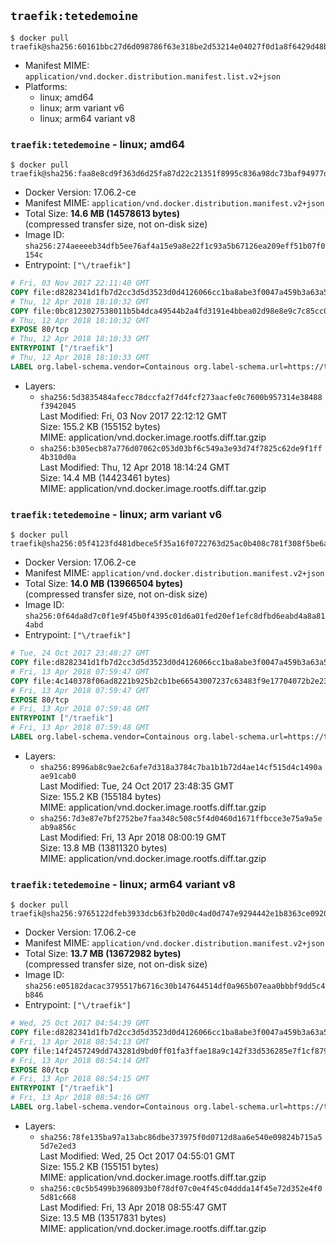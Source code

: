 ## `traefik:tetedemoine`

```console
$ docker pull traefik@sha256:60161bbc27d6d098786f63e318be2d53214e04027f0d1a8f6429d48b15ef21e8
```

-	Manifest MIME: `application/vnd.docker.distribution.manifest.list.v2+json`
-	Platforms:
	-	linux; amd64
	-	linux; arm variant v6
	-	linux; arm64 variant v8

### `traefik:tetedemoine` - linux; amd64

```console
$ docker pull traefik@sha256:faa8e8cd9f363d6d25fa87d22c21351f8995c836a98dc73baf94977dad4c0a71
```

-	Docker Version: 17.06.2-ce
-	Manifest MIME: `application/vnd.docker.distribution.manifest.v2+json`
-	Total Size: **14.6 MB (14578613 bytes)**  
	(compressed transfer size, not on-disk size)
-	Image ID: `sha256:274aeeeeb34dfb5ee76af4a15e9a8e22f1c93a5b67126ea209eff51b07f0154c`
-	Entrypoint: `["\/traefik"]`

```dockerfile
# Fri, 03 Nov 2017 22:11:40 GMT
COPY file:d8282341d1fb7d2cc3d5d3523d0d4126066cc1ba8abe3f0047a459b3a63a5653 in /etc/ssl/certs/ 
# Thu, 12 Apr 2018 18:10:32 GMT
COPY file:0bc8123027538011b5b4dca49544b2a4fd3191e4bbea02d98e8e9c7c85cc0721 in / 
# Thu, 12 Apr 2018 18:10:32 GMT
EXPOSE 80/tcp
# Thu, 12 Apr 2018 18:10:33 GMT
ENTRYPOINT ["/traefik"]
# Thu, 12 Apr 2018 18:10:33 GMT
LABEL org.label-schema.vendor=Containous org.label-schema.url=https://traefik.io org.label-schema.name=Traefik org.label-schema.description=A modern reverse-proxy org.label-schema.version=v1.6.0-rc5 org.label-schema.docker.schema-version=1.0
```

-	Layers:
	-	`sha256:5d3835484afecc78dccfa2f7d4fcf273aacfe0c7600b957314e38488f3942045`  
		Last Modified: Fri, 03 Nov 2017 22:12:12 GMT  
		Size: 155.2 KB (155152 bytes)  
		MIME: application/vnd.docker.image.rootfs.diff.tar.gzip
	-	`sha256:b305ecb87a776d07062c053d03bf6c549a3e93d74f7825c62de9f1ff4b310d0a`  
		Last Modified: Thu, 12 Apr 2018 18:14:24 GMT  
		Size: 14.4 MB (14423461 bytes)  
		MIME: application/vnd.docker.image.rootfs.diff.tar.gzip

### `traefik:tetedemoine` - linux; arm variant v6

```console
$ docker pull traefik@sha256:05f4123fd481dbece5f35a16f0722763d25ac0b408c781f308f5be6a023b1847
```

-	Docker Version: 17.06.2-ce
-	Manifest MIME: `application/vnd.docker.distribution.manifest.v2+json`
-	Total Size: **14.0 MB (13966504 bytes)**  
	(compressed transfer size, not on-disk size)
-	Image ID: `sha256:0f64da8d7c0f1e9f45b0f4395c01d6a01fed20ef1efc8dfbd6eabd4a8a814abd`
-	Entrypoint: `["\/traefik"]`

```dockerfile
# Tue, 24 Oct 2017 23:48:27 GMT
COPY file:d8282341d1fb7d2cc3d5d3523d0d4126066cc1ba8abe3f0047a459b3a63a5653 in /etc/ssl/certs/ 
# Fri, 13 Apr 2018 07:59:47 GMT
COPY file:4c140378f06ad8221b925b2cb1be66543007237c63483f9e17704072b2e23895 in / 
# Fri, 13 Apr 2018 07:59:47 GMT
EXPOSE 80/tcp
# Fri, 13 Apr 2018 07:59:48 GMT
ENTRYPOINT ["/traefik"]
# Fri, 13 Apr 2018 07:59:48 GMT
LABEL org.label-schema.vendor=Containous org.label-schema.url=https://traefik.io org.label-schema.name=Traefik org.label-schema.description=A modern reverse-proxy org.label-schema.version=v1.6.0-rc5 org.label-schema.docker.schema-version=1.0
```

-	Layers:
	-	`sha256:8996ab8c9ae2c6afe7d318a3784c7ba1b1b72d4ae14cf515d4c1490aae91cab0`  
		Last Modified: Tue, 24 Oct 2017 23:48:35 GMT  
		Size: 155.2 KB (155184 bytes)  
		MIME: application/vnd.docker.image.rootfs.diff.tar.gzip
	-	`sha256:7d3e87e7bf2752be7faa348c508c5f4d0460d1671ffbcce3e75a9a5eab9a856c`  
		Last Modified: Fri, 13 Apr 2018 08:00:19 GMT  
		Size: 13.8 MB (13811320 bytes)  
		MIME: application/vnd.docker.image.rootfs.diff.tar.gzip

### `traefik:tetedemoine` - linux; arm64 variant v8

```console
$ docker pull traefik@sha256:9765122dfeb3933dcb63fb20d0c4ad0d747e9294442e1b8363ce092060d4c46d
```

-	Docker Version: 17.06.2-ce
-	Manifest MIME: `application/vnd.docker.distribution.manifest.v2+json`
-	Total Size: **13.7 MB (13672982 bytes)**  
	(compressed transfer size, not on-disk size)
-	Image ID: `sha256:e05182dacac3795517b6716c30b147644514df0a965b07eaa0bbbf9dd5c4b846`
-	Entrypoint: `["\/traefik"]`

```dockerfile
# Wed, 25 Oct 2017 04:54:39 GMT
COPY file:d8282341d1fb7d2cc3d5d3523d0d4126066cc1ba8abe3f0047a459b3a63a5653 in /etc/ssl/certs/ 
# Fri, 13 Apr 2018 08:54:13 GMT
COPY file:14f2457249dd743281d9bd0ff01fa3ffae18a9c142f33d536285e7f1cf879fee in / 
# Fri, 13 Apr 2018 08:54:14 GMT
EXPOSE 80/tcp
# Fri, 13 Apr 2018 08:54:15 GMT
ENTRYPOINT ["/traefik"]
# Fri, 13 Apr 2018 08:54:16 GMT
LABEL org.label-schema.vendor=Containous org.label-schema.url=https://traefik.io org.label-schema.name=Traefik org.label-schema.description=A modern reverse-proxy org.label-schema.version=v1.6.0-rc5 org.label-schema.docker.schema-version=1.0
```

-	Layers:
	-	`sha256:78fe135ba97a13abc86dbe373975f0d0712d8aa6e540e09824b715a55d7e2ed3`  
		Last Modified: Wed, 25 Oct 2017 04:55:01 GMT  
		Size: 155.2 KB (155151 bytes)  
		MIME: application/vnd.docker.image.rootfs.diff.tar.gzip
	-	`sha256:c0c5b5499b3968093b0f78df07c0e4f45c04ddda14f45e72d352e4f05d81c668`  
		Last Modified: Fri, 13 Apr 2018 08:55:47 GMT  
		Size: 13.5 MB (13517831 bytes)  
		MIME: application/vnd.docker.image.rootfs.diff.tar.gzip
